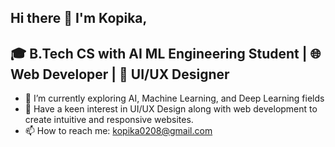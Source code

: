 ## Hi there 👋 I'm Kopika,

## 🎓 B.Tech CS with AI ML Engineering Student | 🌐 Web Developer | 🎨 UI/UX Designer
- 🌱 I’m currently exploring AI, Machine Learning, and Deep Learning fields 
- 🎨 Have a keen interest in UI/UX Design along with web development to create intuitive and responsive websites.
- 📫 How to reach me: kopika0208@gmail.com

